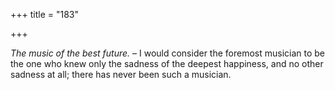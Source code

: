 +++
title = "183"

+++

*The music of the best future.* – I would consider the foremost musician to be the one who knew only the sadness of the deepest happiness, and no other sadness at all; there has never been such a musician.


